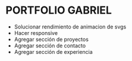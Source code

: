 # PORTFOLIO GABRIEL

- Solucionar rendimiento de animacion de svgs
- Hacer responsive
- Agregar sección de proyectos
- Agregar sección de contacto
- Agregar sección de experiencia